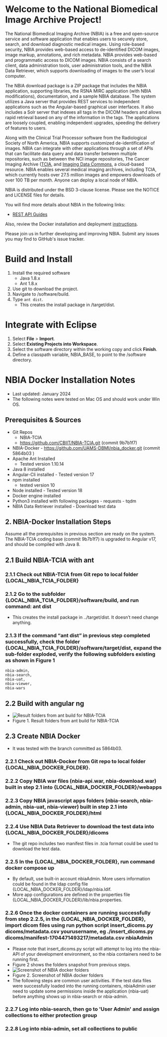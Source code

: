 Welcome to the National Biomedical Image Archive Project!
================================================================

The National Biomedical Imaging Archive (NBIA) is a free and open-source service and software application that enables users to securely store, search, and download diagnostic medical images. Using role-based security, NBIA provides web-based access to de-identified DICOM images, image markup, annotations, and rich metadata. NBIA provides web-based and programmatic access to DICOM images. NBIA consists of a search client, data administration tools, user administration tools, and the NBIA Data Retriever, which supports downloading of images to the user’s local computer.

The NBIA download package is a ZIP package that includes the NBIA application, supporting libraries, the RSNA MIRC application (with NBIA modifications), documentation, and a sample NBIA database. The system utilizes a Java server that provides REST services to independent applications such as the Angular-based graphical user interfaces. It also includes a Solr server that indexes all tags in the DICOM headers and allows rapid retrieval based on any of the information in the tags. The applications are loosely coupled, enabling independent upgrades, speeding the delivery of features to users.

Along with the Clinical Trial Processor software from the Radiological Society of North America, NBIA supports customized de-identification of images. NBIA can integrate with other applications through a set of APIs that can facilitate data query and data transfer between multiple repositories, such as between the NCI image repositories, The Cancer Imaging Archive ([TCIA](https://www.cancerimagingarchive.net/), and [Imaging Data Commons](https://portal.imaging.datacommons.cancer.gov/), a cloud-based resource. NBIA enables several medical imaging archives, including TCIA, which currently hosts over 27.5 million images and empowers downloads of over 100 TB per month. Anyone can deploy a local node of NBIA. 

NBIA is distributed under the BSD 3-clause license. Please see the NOTICE and LICENSE files for details.

You will find more details about NBIA in the following links:
  * [REST API Guides](https://wiki.cancerimagingarchive.net/display/Public/TCIA+Programmatic+Interface+REST+API+Guides)
    
Also, review the Docker installation and deployment [instructions](https://github.com/UAMS-DBMI/nbia_docker/blob/main/README.md).

Please join us in further developing and improving NBIA. Submit any issues you may find to GitHub's issue tracker. 

Build and Install
================================================================
1.	Install the required software
    * Java 1.8.x
    *	Ant 1.8.x
2.	Use git to download the project.
3.	Navigate to /software/build.
4.	Type ``ant dist``.
    *	This creates the install package in /target/dist.
  
Integrate with Eclipse
================================================================
1.	Select **File** > **Import**.
2.	Select **Existing Projects into Workspace**.
3.	Select the software directory within the working copy and click **Finish**.
4.	Define a classpath variable, NBIA_BASE, to point to the /software directory.

NBIA Docker Installation Notes
================================================================
* Last updated: January 2024
* The following notes were tested on Mac OS and should work under Win OS.
##	Prerequisites & Sources
   * Git Repos
     - NBIA-TCIA 
     - https://github.com/CBIIT/NBIA-TCIA.git (commit 9b7b1f7)
   *	NBIA-Docker
      - https://github.com/UAMS-DBMI/nbia_docker.git (commit 5864b03 )
   * Apache Ant Installed
      - Tested version 1.10.14
   *	Java 8 installed 
   *	Angular-Cli installed
     - Tested version 17
   * npm installed 
     - tested version 10
   *	Node installed
     - Tested version 18
   *	Docker engine installed
   *	Python3 installed with following packages
 	   - requests
 	   - tqdm
   *	NBIA Data Retriever installed
     - Download test data
  ## 2.	NBIA-Docker Installation Steps
Assume all the prerequisites in previous section are ready on the system.
The NBIA-TCIA coding base (commit 9b7b1f7) is upgraded to Angular v17, and should be compiled with Java 8.
## 2.1 Build NBIA-TCIA with ant
### 2.1.1	Check out NBIA-TCIA from Git repo to local folder {LOCAL_NBIA_TCIA_FOLDER} 
### 2.1.2	Go to the subfolder {LOCAL_NBIA_TCIA_FOLDER}/software/build, and run command: ant dist 
- This creates the install package in ../target/dist. It doesn’t need change anything.
### 2.1.3	If the command “ant dist” in previous step completed successfully, check the folder {LOCAL_NBIA_TCIA_FOLDER}/software/target/dist, expand the sub-folder exploded, verify the following subfolders existing as shown in Figure 1  
 	nbia-admin, 
 	nbia-search, 
 	nbia-uat, 
 	nbia-viewer, 
 	nbia-wars 
## 2.2 Build with angular ng
- ![Result folders from ant build for NBIA-TCIA](https://github.com/CBIIT/NBIA-TCIA/blob/master/images/Figure1ResultFoldersFromAntBuildForNBIA-TCIA.png)
- Figure 1. Result folders from ant build for NBIA-TCIA
## 2.3 	Create NBIA Docker
- It was tested with the branch committed as 5864b03.
###  2.2.1	Check out NBIA-Docker from Git repo to local folder {LOCAL_NBIA_DOCKER_FOLDER}.
###  2.2.2	Copy NBIA war files (nbia-api.war, nbia-download.war) built in step 2.1 into {LOCAL_NBIA_DOCKER_FOLDER}/webapps
###  2.2.3	Copy NBIA javascript apps folders (nbia-search, nbia-admin, nbia-uat, nbia-viewer) built in step 2.1 into {LOCAL_NBIA_DOCKER_FOLDER}/html
###  2.2.4	Use NBIA Data Retriever to download the test data into {LOCAL_NBIA_DOCKER_FOLDER}/dicoms 
- The git repo includes two manifest files in .tcia format could be used to download the test data.
###  2.2.5	In the {LOCAL_NBIA_DOCKER_FOLDER}, run command docker compose up 
- By default, use built-in account nbiaAdmin. More users information could be found in the ldap config file {LOCAL_NBIA_DOCKER_FOLDER}/ldap/nbia.ldif. 
- More app configurations are defined in the properties file {LOCAL_NBIA_DOCKER_FOLDER}/lib/nbia.properties.
###  2.2.6	Once the docker containers  are running successfully from step 2.2.5, in the  {LOCAL_NBIA_DOCKER_FOLDER}, import dicom files using run python script  insert_dicoms.py  dicoms/metadata.csv yourusername, eg ./insert_dicoms.py dicoms/manifest-1704471493217/metadata.csv nbiaAdmin 
- Please note that insert_dicoms.py script will attempt to log into the nbia-API of your development environment, so the nbia containers need to be running first.
- Figure 2 shows the folders snapshot from previous steps.
- ![Screenshot of NBIA docker folders](https://github.com/CBIIT/NBIA-TCIA/blob/master/images/Figure2ScreenshotofNBIADockerFolders.png)
- Figure 2. Screenshot of NBIA docker folders
- The following steps are common user activities. If the test data files were successfully loaded into the running containers,  nbiaAdmin user need to update  some permissions inside the application (nbia-uat) before anything shows up in nbia-search or nbia-admin.
### 2.2.7 	Log into nbia-search, then go to 'User Admin' and assign collections to either protection group
### 2.2.8	Log into nbia-admin, set all collections to public 
